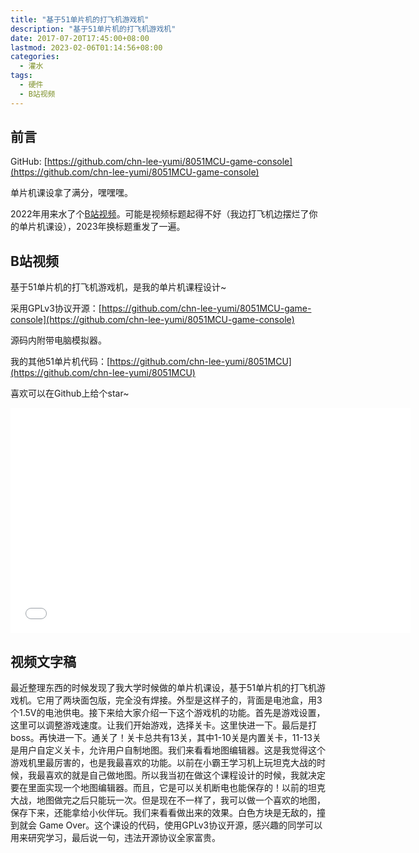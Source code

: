 ```yaml
---
title: "基于51单片机的打飞机游戏机"
description: "基于51单片机的打飞机游戏机"
date: 2017-07-20T17:45:00+08:00
lastmod: 2023-02-06T01:14:56+08:00
categories:
  - 灌水
tags:
  - 硬件
  - B站视频
---
```


## 前言

GitHub: [https://github.com/chn-lee-yumi/8051MCU-game-console](https://github.com/chn-lee-yumi/8051MCU-game-console)

单片机课设拿了满分，嘿嘿嘿。

2022年用来水了个[B站视频](https://www.bilibili.com/video/BV1x3411A7Up/)。可能是视频标题起得不好（我边打飞机边摆烂了你的单片机课设），2023年换标题重发了一遍。

## B站视频

基于51单片机的打飞机游戏机，是我的单片机课程设计~

采用GPLv3协议开源：[https://github.com/chn-lee-yumi/8051MCU-game-console](https://github.com/chn-lee-yumi/8051MCU-game-console)

源码内附带电脑模拟器。

我的其他51单片机代码：[https://github.com/chn-lee-yumi/8051MCU](https://github.com/chn-lee-yumi/8051MCU)

喜欢可以在Github上给个star~

<iframe style="height:360px;width:640px" src="//player.bilibili.com/player.html?aid=948983362&bvid=BV15s4y1Y7AJ&cid=995111572&page=1" scrolling="no" border="0" frameborder="no" framespacing="0" allowfullscreen="true"> </iframe>

## 视频文字稿

最近整理东西的时候发现了我大学时候做的单片机课设，基于51单片机的打飞机游戏机。它用了两块面包版，完全没有焊接。外型是这样子的，背面是电池盒，用3个1.5V的电池供电。接下来给大家介绍一下这个游戏机的功能。首先是游戏设置，这里可以调整游戏速度。让我们开始游戏，选择关卡。这里快进一下。最后是打boss。再快进一下。通关了！关卡总共有13关，其中1-10关是内置关卡，11-13关是用户自定义关卡，允许用户自制地图。我们来看看地图编辑器。这是我觉得这个游戏机里最厉害的，也是我最喜欢的功能。以前在小霸王学习机上玩坦克大战的时候，我最喜欢的就是自己做地图。所以我当初在做这个课程设计的时候，我就决定要在里面实现一个地图编辑器。而且，它是可以关机断电也能保存的！以前的坦克大战，地图做完之后只能玩一次。但是现在不一样了，我可以做一个喜欢的地图，保存下来，还能拿给小伙伴玩。我们来看看做出来的效果。白色方块是无敌的，撞到就会 Game Over。这个课设的代码，使用GPLv3协议开源，感兴趣的同学可以用来研究学习，最后说一句，违法开源协议全家富贵。
